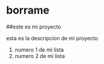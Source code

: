 # borrame

##este es mi proyecto

esta es la descripcion de mi proyecto

1. numero 1 de mi lista
2. numero 2 de mi lista 
